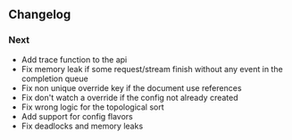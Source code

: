 ## Changelog

### Next
- Add trace function to the api
- Fix memory leak if some request/stream finish without any event in the completion queue
- Fix non unique override key if the document use references
- Fix don't watch a override if the config not already created
- Fix wrong logic for the topological sort
- Add support for config flavors
- Fix deadlocks and memory leaks
